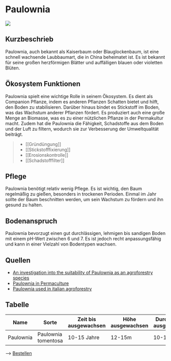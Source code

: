 # Paulownia

![](/../../media/pflanzen/steckbrief_paulownia.jpg)

## Kurzbeschrieb
Paulownia, auch bekannt als Kaiserbaum oder Blauglockenbaum, ist eine schnell wachsende Laubbaumart, die in China beheimatet ist. Es ist bekannt für seine großen herzförmigen Blätter und auffälligen blauen oder violetten Blüten.

## Ökosystem Funktionen
Paulownia spielt eine wichtige Rolle in seinem Ökosystem. Es dient als Companion Pflanze, indem es anderen Pflanzen Schatten bietet und hilft, den Boden zu stabilisieren. Darüber hinaus bindet es Stickstoff im Boden, was das Wachstum anderer Pflanzen fördert. Es produziert auch eine große Menge an Biomasse, was es zu einer nützlichen Pflanze in der Permakultur macht. Zudem hat die Paulownia die Fähigkeit, Schadstoffe aus dem Boden und der Luft zu filtern, wodurch sie zur Verbesserung der Umweltqualität beiträgt.

> - [[Gründüngung]]
> - [[Stickstofffixierung]]
> - [[Erosionskontrolle]]
> - [[Schadstofffilter]]

## Pflege
Paulownia benötigt relativ wenig Pflege. Es ist wichtig, den Baum regelmäßig zu gießen, besonders in trockenen Perioden. Einmal im Jahr sollte der Baum beschnitten werden, um sein Wachstum zu fördern und ihn gesund zu halten.

## Bodenanspruch
Paulownia bevorzugt einen gut durchlässigen, lehmigen bis sandigen Boden mit einem pH-Wert zwischen 6 und 7. Es ist jedoch recht anpassungsfähig und kann in einer Vielzahl von Bodentypen wachsen.

## Quellen
- [An investigation into the suitability of Paulownia as an agroforestry species](obsidian://open?vault=Birgisch&file=Dokumente%2FPaulowniaDissertation.pdf)
- [Paulownia in Permaculture](https://www.balkep.org/paulownia-tomentosa.html)
- [Paulownia used in italian agroforestry](https://youtu.be/WbU9FTCU2Tk)

## Tabelle

| Name | Sorte | Zeit bis ausgewachsen | Höhe ausgewachsen | Durchmesser ausgewachsen | Wasseranspruch (1-5) | Lichtanspruch (1-5) | Bodenanspruch (1-5) | Ertrag | Arbeitsaufwand (1-5) | Schwierigkeitsgrad (1-5) | Wasseraufnahme (mm/Tag) | Blütezeit | Vegetationszeit | Erntezeit | Pflanzzeitpunkt | Typizität | Frostresistenz (1-5) |
|------|-------|------------------------|--------------------|--------------------------|----------------------|---------------------|----------------------|--------|----------------------|-------------------------|--------------------------|-----------|------------------|-----------|------------------|------------|----------------------|
| Paulownia | Paulownia tomentosa | 10-15 Jahre | 12-15m | 10-15m | 3 | 5 | 2 | Hoch | 2 | 2 | 3-5 | Frühling | Frühling bis Herbst | Herbst | Frühling | Laubbaum | 4 |

--> [Bestellen](https://www.ipaulownia.com/de/)
